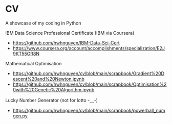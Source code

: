 # CV

A showcase of my coding in Python

IBM Data Science Professional Certificate (IBM via Coursera)
* https://github.com/hwhnguyen/IBM-Data-Sci-Cert
* https://www.coursera.org/account/accomplishments/specialization/E2J9KT55GR8N

Mathematical Optimisation
* https://github.com/hwhnguyen/cv/blob/main/scrapbook/Gradient%20Descent%20and%20Newton.ipynb
* https://github.com/hwhnguyen/cv/blob/main/scrapbook/Optimisation%20with%20Genetic%20Algorithm.ipynb

Lucky Number Generator (not for lotto -﹏-)
* https://github.com/hwhnguyen/cv/blob/main/scrapbook/powerball_numgen.py
